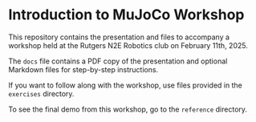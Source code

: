 # Introduction to MuJoCo Workshop

This repository contains the presentation and files to accompany a workshop held at the Rutgers N2E Robotics club on February 11th, 2025.

The `docs` file contains a PDF copy of the presentation and optional Markdown files for step-by-step instructions.

If you want to follow along with the workshop, use files provided in the `exercises` directory.

To see the final demo from this workshop, go to the `reference` directory.
